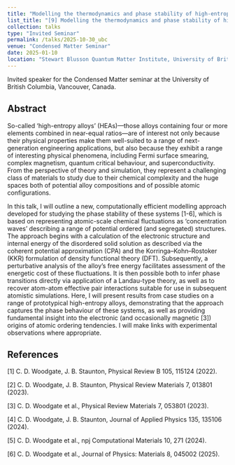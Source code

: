 ```yaml
---
title: "Modelling the thermodynamics and phase stability of high-entropy alloys: Concentration waves in the multicomponent setting"
list_title: "[9] Modelling the thermodynamics and phase stability of high-entropy alloys: Concentration waves in the multicomponent setting"
collection: talks
type: "Invited Seminar"
permalink: /talks/2025-10-30_ubc
venue: "Condensed Matter Seminar"
date: 2025-01-10
location: "Stewart Blusson Quantum Matter Institute, University of British Columbia, Vancouver, Canada"
---
```


Invited speaker for the Condensed Matter seminar at the University of British Columbia, Vancouver, Canada.

<h2>Abstract</h2>
So-called ‘high-entropy alloys’ (HEAs)—those alloys containing four or more elements combined in near-equal ratios—are of interest not only because their physical properties make them well-suited to a range of next-generation engineering applications, but also because they exhibit a range of interesting physical phenomena, including Fermi surface smearing, complex magnetism, quantum critical behaviour, and superconductivity. From the perspective of theory and simulation, they represent a challenging class of materials to study due to their chemical complexity and the huge spaces both of potential alloy compositions and of possible atomic configurations.

In this talk, I will outline a new, computationally efficient modelling approach developed for studying the phase stability of these systems [1-6], which is based on representing atomic-scale chemical fluctuations as ‘concentration waves’ describing a range of potential ordered (and segregated) structures. The approach begins with a calculation of the electronic structure and internal energy of the disordered solid solution as described via the coherent potential approximation (CPA) and the Korringa–Kohn–Rostoker (KKR) formulation of density functional theory (DFT). Subsequently, a perturbative analysis of the alloy’s free energy facilitates assessment of the energetic cost of these fluctuations. It is then possible both to infer phase transitions directly via application of a Landau-type theory, as well as to recover atom-atom effective pair interactions suitable for use in subsequent atomistic simulations.  Here, I will present results from case studies on a range of prototypical high-entropy alloys, demonstrating that the approach captures the phase behaviour of these systems, as well as providing fundamental insight into the electronic (and occasionally magnetic [3]) origins of atomic ordering tendencies. I will make links with experimental observations where appropriate.

<h2>References</h2>
[1] C. D. Woodgate, J. B. Staunton, Physical Review B 105, 115124 (2022).

[2] C. D. Woodgate, J. B. Staunton, Physical Review Materials 7, 013801 (2023).

[3] C. D. Woodgate et al., Physical Review Materials 7, 053801 (2023).

[4] C. D. Woodgate, J. B. Staunton, Journal of Applied Physics 135, 135106 (2024).

[5] C. D. Woodgate et al., npj Computational Materials 10, 271 (2024).

[6] C. D. Woodgate et al., Journal of Physics: Materials 8, 045002 (2025).
